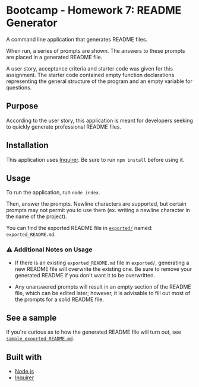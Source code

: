 # Bootcamp - Homework 7: README Generator

A command line application that generates README files.

When run, a series of prompts are shown. The answers to these prompts are placed in a generated README file.

A user story, acceptance criteria and starter code was given for this assignment. The starter code contained empty function declarations representing the general structure of the program and an empty variable for questions.

## Purpose
According to the user story, this application is meant for developers seeking to quickly generate professional README files.

## Installation
This application uses [Inquirer](https://www.npmjs.com/package/inquirer). Be sure to run `npm install` before using it.

## Usage
To run the application, run `node index`.

Then, answer the prompts. Newline characters are supported, but certain prompts may not permit you to use them (ex. writing a newline character in the name of the project).

You can find the exported README file in [`exported/`](./exported/) named: `exported_README.md`.

### :warning: Additional Notes on Usage
- If there is an existing `exported_README.md` file in `exported/`, generating a new README file will overwrite the existing one. Be sure to remove your generated README if you don't want it to be overwritten.

- Any unanswered prompts will result in an empty section of the README file, which can be edited later; however, it is advisable to fill out most of the prompts for a solid README file.

## See a sample
If you're curious as to how the generated README file will turn out, see [`sample_exported_README.md`](./exported/sample_exported_README.md).

## Built with
- [Node.js](https://nodejs.org/en/)
- [Inquirer](https://www.npmjs.com/package/inquirer)
